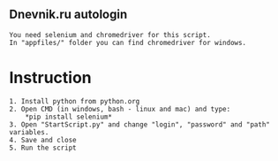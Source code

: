 ## Dnevnik.ru autologin

    You need selenium and chromedriver for this script.
    In "appfiles/" folder you can find chromedriver for windows.

# Instruction

    1. Install python from python.org
    2. Open CMD (in windows, bash - linux and mac) and type:
        *pip install selenium*
    3. Open "StartScript.py" and change "login", "password" and "path" variables.
    4. Save and close
    5. Run the script

